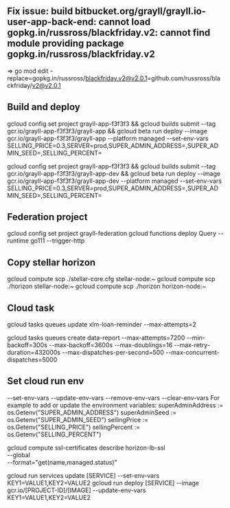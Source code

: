 ## Fix issue: build bitbucket.org/grayll/grayll.io-user-app-back-end: cannot load gopkg.in/russross/blackfriday.v2: cannot find module providing package gopkg.in/russross/blackfriday.v2

=> go mod edit -replace=gopkg.in/russross/blackfriday.v2@v2.0.1=github.com/russross/blackfriday/v2@v2.0.1

## Build and deploy
gcloud config set project grayll-app-f3f3f3 &&
gcloud builds submit --tag gcr.io/grayll-app-f3f3f3/grayll-app &&
gcloud beta run deploy --image gcr.io/grayll-app-f3f3f3/grayll-app --platform managed --set-env-vars SELLING_PRICE=0.3,SERVER=prod,SUPER_ADMIN_ADDRESS=,SUPER_ADMIN_SEED=,SELLING_PERCENT=

gcloud config set project grayll-app-f3f3f3 &&
gcloud builds submit --tag gcr.io/grayll-app-f3f3f3/grayll-app-dev &&
gcloud beta run deploy --image gcr.io/grayll-app-f3f3f3/grayll-app-dev --platform managed --set-env-vars SELLING_PRICE=0.3,SERVER=prod,SUPER_ADMIN_ADDRESS=,SUPER_ADMIN_SEED=,SELLING_PERCENT=

## Federation project
gcloud config set project grayll-federation
gcloud functions deploy Query --runtime go111 --trigger-http

## Copy stellar horizon
gcloud compute scp ./stellar-core.cfg stellar-node:~
gcloud compute scp ./horizon stellar-node:~
gcloud compute scp ./horizon horizon-node:~
## Cloud task
gcloud tasks queues update xlm-loan-reminder --max-attempts=2

gcloud tasks queues create data-report --max-attempts=7200 --min-backoff=300s --max-backoff=3600s --max-doublings=16 --max-retry-duration=432000s --max-dispatches-per-second=500 --max-concurrent-dispatches=5000

## Set cloud run env
--set-env-vars
--update-env-vars
--remove-env-vars
--clear-env-vars
For example to add or update the environment variables:
superAdminAddress := os.Getenv("SUPER_ADMIN_ADDRESS")
	superAdminSeed := os.Getenv("SUPER_ADMIN_SEED")
	sellingPrice := os.Getenv("SELLING_PRICE")
	sellingPercent := os.Getenv("SELLING_PERCENT")

gcloud compute ssl-certificates describe horizon-lb-ssl \
    --global \
    --format="get(name,managed.status)"

gcloud run services update [SERVICE] --set-env-vars KEY1=VALUE1,KEY2=VALUE2
gcloud run deploy [SERVICE] --image gcr.io/[PROJECT-ID]/[IMAGE] --update-env-vars KEY1=VALUE1,KEY2=VALUE2